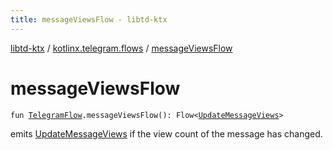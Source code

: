 ```yaml
---
title: messageViewsFlow - libtd-ktx
---
```


[libtd-ktx](../index.html) / [kotlinx.telegram.flows](index.html) / [messageViewsFlow](./message-views-flow.html)

# messageViewsFlow

`fun `[`TelegramFlow`](../kotlinx.telegram.core/-telegram-flow/index.html)`.messageViewsFlow(): Flow<`[`UpdateMessageViews`](https://tdlibx.github.io/td/docs/org/drinkless/td/libcore/telegram/TdApi.UpdateMessageViews.html)`>`

emits [UpdateMessageViews](https://tdlibx.github.io/td/docs/org/drinkless/td/libcore/telegram/TdApi.UpdateMessageViews.html) if the view count of the message has changed.

